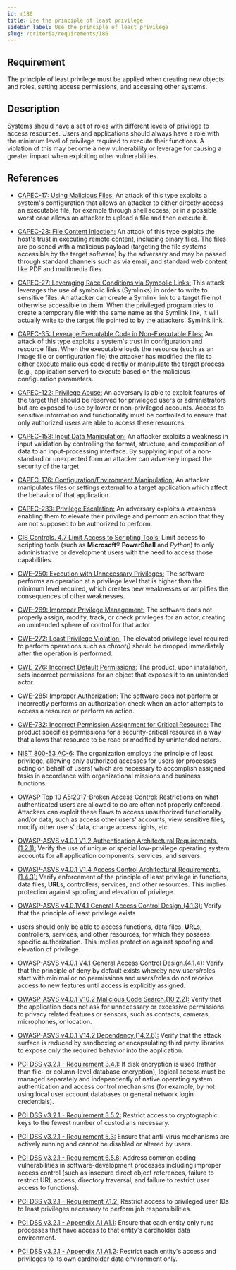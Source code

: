 ```yaml
---
id: r186
title: Use the principle of least privilege
sidebar_label: Use the principle of least privilege
slug: /criteria/requirements/186
---
```


## Requirement

The principle of least privilege must be applied
when creating new objects and roles,
setting access permissions,
and accessing other systems.

## Description

Systems should have a set of roles
with different levels of privilege
to access resources.
Users and applications
should always have a role
with the minimum level of privilege required
to execute their functions.
A violation of this
may become a new vulnerability
or leverage for causing a greater impact
when exploiting other vulnerabilities.

## References

- [CAPEC-17: Using Malicious Files:](http://capec.mitre.org/data/definitions/17.html)
An attack of this type
exploits a system's configuration
that allows an attacker to either directly access an executable file,
for example through shell access;
or in a possible worst case allows an attacker
to upload a file and then execute it.

- [CAPEC-23: File Content Injection:](http://capec.mitre.org/data/definitions/23.html)
An attack of this type
exploits the host's trust in executing remote content,
including binary files.
The files are poisoned with a malicious payload
(targeting the file systems accessible
by the target software)
by the adversary
and may be passed through standard channels
such as via email,
and standard web content like PDF
and multimedia files.

- [CAPEC-27: Leveraging Race Conditions via Symbolic Links:](http://capec.mitre.org/data/definitions/27.html)
This attack leverages the use of symbolic links (Symlinks)
in order to write to sensitive files.
An attacker
can create a Symlink link to a target file
not otherwise accessible to them.
When the privileged program
tries to create a temporary file
with the same name as the Symlink link,
it will actually write to the target file pointed to
by the attackers' Symlink link.

- [CAPEC-35: Leverage Executable Code in Non-Executable Files:](http://capec.mitre.org/data/definitions/35.html)
An attack of this type
exploits a system's trust in configuration
and resource files.
When the executable loads the resource
(such as an image file or configuration file)
the attacker has modified the file
to either execute malicious code directly
or manipulate the target process
(e.g., application server) to execute
based on the malicious configuration parameters.

- [CAPEC-122: Privilege Abuse:](http://capec.mitre.org/data/definitions/122.html)
An adversary is able to exploit features
of the target
that should be reserved for privileged users
or administrators but are exposed to use
by lower or non-privileged accounts.
Access to sensitive information and functionality
must be controlled to ensure
that only authorized users
are able to access these resources.

- [CAPEC-153: Input Data Manipulation:](http://capec.mitre.org/data/definitions/153.html)
An attacker exploits a weakness in input validation
by controlling the format,
structure, and composition of data
to an input-processing interface.
By supplying input of a non-standard
or unexpected form an attacker
can adversely impact the security of the target.

- [CAPEC-176: Configuration/Environment Manipulation:](http://capec.mitre.org/data/definitions/176.html)
An attacker manipulates files
or settings external to a target application
which affect the behavior
of that application.

- [CAPEC-233: Privilege Escalation:](http://capec.mitre.org/data/definitions/233.html)
An adversary exploits a weakness enabling them
to elevate their privilege
and perform an action
that they are not supposed to be authorized
to perform.

- [CIS Controls. 4.7 Limit Access to Scripting Tools:](https://www.cisecurity.org/controls/)
Limit access to scripting tools
(such as **Microsoft® PowerShell**
and *Python*) to only administrative
or development users with the need
to access those capabilities.

- [CWE-250: Execution with Unnecessary Privileges:](https://cwe.mitre.org/data/definitions/250.html)
The software performs an operation at a privilege level
that is higher than the minimum level required,
which creates new weaknesses
or amplifies the consequences
of other weaknesses.

- [CWE-269: Improper Privilege Management:](https://cwe.mitre.org/data/definitions/269.html)
The software does not properly assign,
modify, track,
or check privileges for an actor,
creating an unintended sphere of control
for that actor.

- [CWE-272: Least Privilege Violation:](https://cwe.mitre.org/data/definitions/272.html)
The elevated privilege level
required to perform operations
such as *chroot()*
should be dropped immediately after the operation
is performed.

- [CWE-276: Incorrect Default Permissions:](https://cwe.mitre.org/data/definitions/276.html)
The product,
upon installation,
sets incorrect permissions for an object
that exposes it to an unintended actor.

- [CWE-285: Improper Authorization:](https://cwe.mitre.org/data/definitions/285.html)
The software does not perform
or incorrectly performs an authorization check
when an actor attempts to access a resource
or perform an action.

- [CWE-732: Incorrect Permission Assignment for Critical Resource:](https://cwe.mitre.org/data/definitions/732.html)
The product specifies permissions
for a security-critical resource in a way
that allows that resource to be read
or modified by unintended actors.

- [NIST 800-53 AC-6:](https://nvd.nist.gov/800-53/Rev4/control/AC-6)
The organization
employs the principle of least privilege,
allowing only authorized accesses for users
(or processes acting on behalf of users)
which are necessary
to accomplish assigned tasks in accordance
with organizational missions
and business functions.

- [OWASP Top 10 A5:2017-Broken Access Control:](https://owasp.org/www-project-top-ten/OWASP_Top_Ten_2017/Top_10-2017_A5-Broken_Access_Control)
Restrictions on what authenticated users
are allowed to do
are often not properly enforced.
Attackers can exploit these flaws
to access unauthorized functionality
and/or data,
such as access other users' accounts,
view sensitive files, modify other users' data,
change access rights, etc.

- [OWASP-ASVS v4.0.1 V1.2 Authentication Architectural Requirements.(1.2.1):](https://owasp.org/www-pdf-archive/OWASP_Application_Security_Verification_Standard_4.0-en.pdf)
Verify the use of unique
or special low-privilege operating system accounts
for all application components,
services, and servers.

- [OWASP-ASVS v4.0.1 V1.4 Access Control Architectural Requirements.(1.4.3):](https://owasp.org/www-pdf-archive/OWASP_Application_Security_Verification_Standard_4.0-en.pdf)
Verify enforcement of the principle of least privilege
in functions, data files, **URL**s, controllers,
services, and other resources.
This implies protection against spoofing
and elevation of privilege.

- [OWASP-ASVS v4.0.1V4.1 General Access Control Design.(4.1.3):](https://owasp.org/www-pdf-archive/OWASP_Application_Security_Verification_Standard_4.0-en.pdf)
Verify that the principle of least privilege exists
- users should only be able to access functions,
data files, **URL**s, controllers, services,
and other resources,
for which they possess specific authorization.
This implies protection against spoofing
and elevation of privilege.

- [OWASP-ASVS v4.0.1 V4.1 General Access Control Design.(4.1.4):](https://owasp.org/www-pdf-archive/OWASP_Application_Security_Verification_Standard_4.0-en.pdf)
Verify that the principle of deny by default exists
whereby new users/roles start with minimal
or no permissions and users/roles do not receive access
to new features until access
is explicitly assigned.

- [OWASP-ASVS v4.0.1 V10.2 Malicious Code Search.(10.2.2):](https://owasp.org/www-pdf-archive/OWASP_Application_Security_Verification_Standard_4.0-en.pdf)
Verify that the application does not ask for unnecessary
or excessive permissions
to privacy related features or sensors,
such as contacts, cameras,
microphones, or location.

- [OWASP-ASVS v4.0.1 V14.2 Dependency.(14.2.6):](https://owasp.org/www-pdf-archive/OWASP_Application_Security_Verification_Standard_4.0-en.pdf)
Verify that the attack surface
is reduced by sandboxing
or encapsulating third party libraries
to expose only the required behavior into the application.

- [PCI DSS v3.2.1 - Requirement 3.4.1:](https://www.pcisecuritystandards.org/documents/PCI_DSS_v3-2-1.pdf)
If disk encryption is used
(rather than file- or column-level database encryption),
logical access
must be managed separately and independently
of native operating system authentication
and access control mechanisms
(for example,
by not using local user account databases
or general network login credentials).

- [PCI DSS v3.2.1 - Requirement 3.5.2:](https://www.pcisecuritystandards.org/documents/PCI_DSS_v3-2-1.pdf)
Restrict access to cryptographic keys
to the fewest number of custodians necessary.

- [PCI DSS v3.2.1 - Requirement 5.3:](https://www.pcisecuritystandards.org/documents/PCI_DSS_v3-2-1.pdf)
Ensure that anti-virus mechanisms
are actively running
and cannot be disabled
or altered by users.

- [PCI DSS v3.2.1 - Requirement 6.5.8:](https://www.pcisecuritystandards.org/documents/PCI_DSS_v3-2-1.pdf)
Address common coding vulnerabilities
in software-development processes
including improper access control
(such as insecure direct object references,
failure to restrict URL access, directory traversal,
and failure to restrict user access to functions).

- [PCI DSS v3.2.1 - Requirement 7.1.2:](https://www.pcisecuritystandards.org/documents/PCI_DSS_v3-2-1.pdf)
Restrict access to privileged user IDs
to least privileges necessary
to perform job responsibilities.

- [PCI DSS v3.2.1 - Appendix A1 A1.1:](https://www.pcisecuritystandards.org/documents/PCI_DSS_v3-2-1.pdf)
Ensure that each entity only runs processes
that have access to that entity's cardholder data environment.

- [PCI DSS v3.2.1 - Appendix A1 A1.2:](https://www.pcisecuritystandards.org/documents/PCI_DSS_v3-2-1.pdf)
Restrict each entity's access
and privileges
to its own cardholder data environment only.
